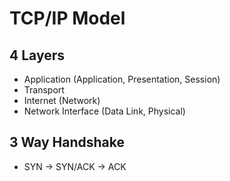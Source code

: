 # TCP/IP Model

## 4 Layers

- Application (Application, Presentation, Session)
- Transport
- Internet (Network)
- Network Interface (Data Link, Physical)

## 3 Way Handshake

- SYN -> SYN/ACK -> ACK

